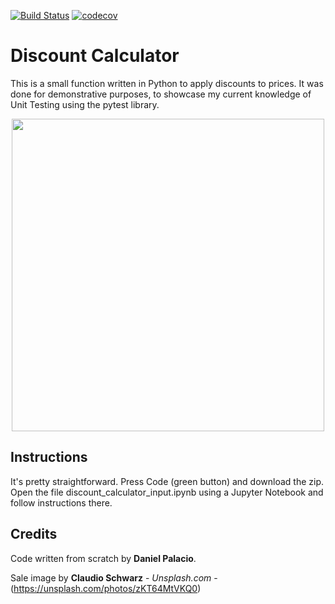 [![Build Status](https://travis-ci.com/palaciodaniel/discount-calculator.svg?branch=master)](https://travis-ci.com/palaciodaniel/discount-calculator)
[![codecov](https://codecov.io/gh/palaciodaniel/discount-calculator/branch/master/graph/badge.svg)](https://codecov.io/gh/palaciodaniel/discount-calculator)

# Discount Calculator
This is a small function written in Python to apply discounts to prices. It was done for demonstrative purposes, to showcase my current knowledge of Unit Testing using the pytest library.

<p align="center"> 
<img src="https://images.unsplash.com/photo-1531303435785-3853ba035cda?ixlib=rb-1.2.1&ixid=eyJhcHBfaWQiOjEyMDd9&auto=format&fit=crop&w=500&q=60" width="500">
</p>

## Instructions
It's pretty straightforward. Press Code (green button) and download the zip. Open the file discount_calculator_input.ipynb using a Jupyter Notebook and follow instructions there. 

## Credits
Code written from scratch by **Daniel Palacio**.

Sale image by **Claudio Schwarz** - *Unsplash.com* - (https://unsplash.com/photos/zKT64MtVKQ0)
